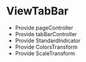 # ViewTabBar

- Provide pageController
- Provide tabBarController
- Provide StandardIndicator
- Provide ColorsTransform
- Provide ScaleTransform
